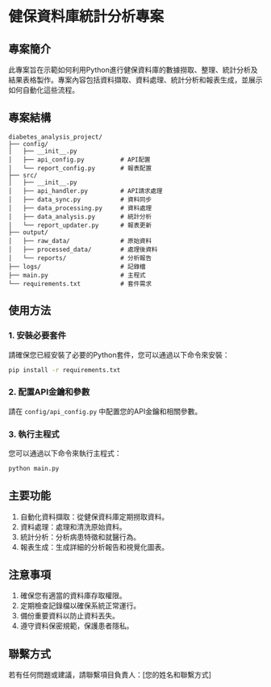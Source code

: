 # 健保資料庫統計分析專案

## 專案簡介
此專案旨在示範如何利用Python進行健保資料庫的數據撈取、整理、統計分析及結果表格製作。專案內容包括資料擷取、資料處理、統計分析和報表生成，並展示如何自動化這些流程。

## 專案結構
```
diabetes_analysis_project/
├── config/
│   ├── __init__.py
│   ├── api_config.py          # API配置
│   └── report_config.py       # 報表配置
├── src/
│   ├── __init__.py
│   ├── api_handler.py         # API請求處理
│   ├── data_sync.py           # 資料同步
│   ├── data_processing.py     # 資料處理
│   ├── data_analysis.py       # 統計分析
│   └── report_updater.py      # 報表更新
├── output/
│   ├── raw_data/              # 原始資料
│   ├── processed_data/        # 處理後資料
│   └── reports/               # 分析報告
├── logs/                      # 記錄檔
├── main.py                    # 主程式
└── requirements.txt           # 套件需求
```

## 使用方法

### 1. 安裝必要套件
請確保您已經安裝了必要的Python套件，您可以通過以下命令來安裝：
```bash
pip install -r requirements.txt
```

### 2. 配置API金鑰和參數
請在 `config/api_config.py` 中配置您的API金鑰和相關參數。

### 3. 執行主程式
您可以通過以下命令來執行主程式：
```bash
python main.py
```

## 主要功能
1. 自動化資料擷取：從健保資料庫定期撈取資料。
2. 資料處理：處理和清洗原始資料。
3. 統計分析：分析病患特徵和就醫行為。
4. 報表生成：生成詳細的分析報告和視覺化圖表。

## 注意事項
1. 確保您有適當的資料庫存取權限。
2. 定期檢查記錄檔以確保系統正常運行。
3. 備份重要資料以防止資料丟失。
4. 遵守資料保密規範，保護患者隱私。

## 聯繫方式
若有任何問題或建議，請聯繫項目負責人：[您的姓名和聯繫方式]
